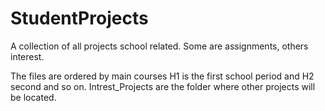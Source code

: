 # StudentProjects
A collection of all projects school related. Some are assignments, others interest.

The files are ordered by main courses H1 is the first school period and H2 second and so on. Intrest_Projects are the folder where other projects will be located.
